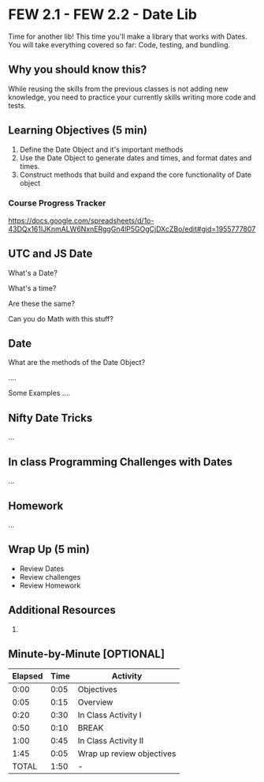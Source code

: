 # FEW 2.1 - FEW 2.2 - Date Lib

Time for another lib! This time you'll make a library that works with Dates. You will take everything covered so far: Code, testing, and bundling. 

## Why you should know this?

While reusing the skills from the previous classes is not adding new knowledge, you need to practice your currently skills writing more code and tests. 

## Learning Objectives (5 min)

1. Define the Date Object and it's important methods
1. Use the Date Object to generate dates and times, and format dates and times. 
1. Construct methods that build and expand the core functionality of Date object

### Course Progress Tracker

https://docs.google.com/spreadsheets/d/1o-43DQx161lJKnmALW6NxnERggGn4lP5GOgCjDXcZBo/edit#gid=1955777807

## UTC and JS Date

What's a Date? 

What's a time? 

Are these the same? 

Can you do Math with this stuff? 

## Date

What are the methods of the Date Object? 

.... 

Some Examples ....

## Nifty Date Tricks 

...

## In class Programming Challenges with Dates

...

## Homework 

...

## Wrap Up (5 min)

- Review Dates
- Review challenges 
- Review Homework

## Additional Resources

1. 

## Minute-by-Minute [OPTIONAL]

| **Elapsed** | **Time**  | **Activity**              |
| ----------- | --------- | ------------------------- |
| 0:00        | 0:05      | Objectives                |
| 0:05        | 0:15      | Overview                  |
| 0:20        | 0:30      | In Class Activity I       |
| 0:50        | 0:10      | BREAK                     |
| 1:00        | 0:45      | In Class Activity II      |
| 1:45        | 0:05      | Wrap up review objectives |
| TOTAL       | 1:50      | -                         |
